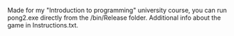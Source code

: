 Made for my "Introduction to programming" university course, you can run pong2.exe directly from the /bin/Release folder. Additional info about the game in Instructions.txt.
